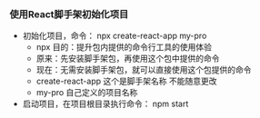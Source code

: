 ### 使用React脚手架初始化项目

- 初始化项目，命令： npx create-react-app my-pro
  - npx 目的：提升包内提供的命令行工具的使用体验
  - 原来：先安装脚手架包，再使用这个包中提供的命令
  - 现在：无需安装脚手架包，就可以直接使用这个包提供的命令
  - create-react-app  这个是脚手架名称 不能随意更改
  - my-pro  自己定义的项目名称
- 启动项目，在项目根目录执行命令： npm start
